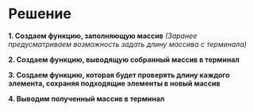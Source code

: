 # Решение
__1. Создаем функцию, заполняющую массив__ *(Заранее предусматриваем возможность задать длину массива с терминала)*

__2. Создаем функцию, выводящую собранный массив в терминал__

__3. Создаем функцию, которая будет проверять длину каждого элемента, сохраняя подходящие элементы в новый массив__

__4. Выводим полученный массив в терминал__
